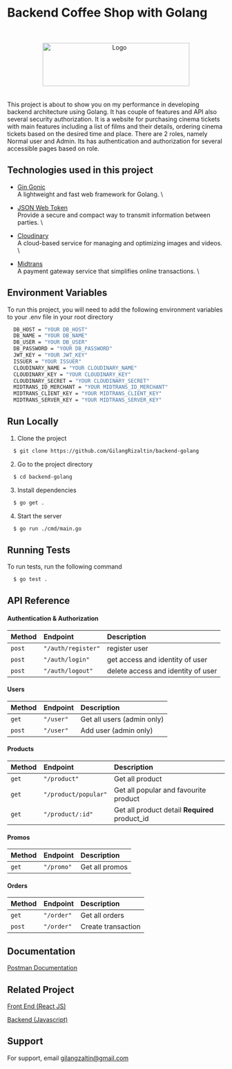 # Backend Coffee Shop with Golang

<br>
<br>
<div align="center">
  <img src="https://res.cloudinary.com/doncmmfaa/image/upload/v1705476586/samples/Frame_13_ksk8wi.png" alt="Logo"  width="340" height="100"/>
</div>
<br>
<br>
This project is about to show you on my performance in developing backend architecture using Golang. It has couple of features and API also several security authorization. It is a website for purchasing cinema tickets with main features including a list of films and their details, ordering cinema tickets based on the desired time and place. There are 2 roles, namely Normal user and Admin. Its has authentication and authorization for several accessible pages based on role.

## Technologies used in this project

- [Gin Gonic](https://pkg.go.dev/github.com/gin-gonic/gin#section-readme) \
  A lightweight and fast web framework for Golang. \

- [JSON Web Token](https://jwt.io/introduction) \
  Provide a secure and compact way to transmit information between parties. \

- [Cloudinary](https://cloudinary.com/documentation) \
  A cloud-based service for managing and optimizing images and videos. \

- [Midtrans](https://docs.midtrans.com/) \
  A payment gateway service that simplifies online transactions. \

## Environment Variables

To run this project, you will need to add the following environment variables to your .env file in your root directory

```bash
  DB_HOST = "YOUR DB_HOST"
  DB_NAME = "YOUR DB_NAME"
  DB_USER = "YOUR DB_USER"
  DB_PASSWORD = "YOUR DB_PASSWORD"
  JWT_KEY = "YOUR JWT_KEY"
  ISSUER = "YOUR ISSUER"
  CLOUDINARY_NAME = "YOUR CLOUDINARY_NAME"
  CLOUDINARY_KEY = "YOUR CLOUDINARY_KEY"
  CLOUDINARY_SECRET = "YOUR CLOUDINARY_SECRET"
  MIDTRANS_ID_MERCHANT = "YOUR MIDTRANS_ID_MERCHANT"
  MIDTRANS_CLIENT_KEY = "YOUR MIDTRANS_CLIENT_KEY"
  MIDTRANS_SERVER_KEY = "YOUR MIDTRANS_SERVER_KEY"
```

## Run Locally

1. Clone the project

```bash
  $ git clone https://github.com/GilangRizaltin/backend-golang
```

2. Go to the project directory

```bash
  $ cd backend-golang
```

3. Install dependencies

```bash
  $ go get .
```

4. Start the server

```bash
  $ go run ./cmd/main.go
```

## Running Tests

To run tests, run the following command

```bash
  $ go test .
```

## API Reference

#### Authentication & Authorization

| Method | Endpoint           | Description                        |
| :----- | :----------------- | :--------------------------------- |
| `post` | `"/auth/register"` | register user                      |
| `post` | `"/auth/login"`    | get access and identity of user    |
| `post` | `"/auth/logout"`   | delete access and identity of user |

#### Users

| Method | Endpoint  | Description                |
| :----- | :-------- | :------------------------- |
| `get`  | `"/user"` | Get all users (admin only) |
| `post` | `"/user"` | Add user (admin only)      |

#### Products

| Method | Endpoint             | Description                                    |
| :----- | :------------------- | :--------------------------------------------- |
| `get`  | `"/product"`         | Get all product                                |
| `get`  | `"/product/popular"` | Get all popular and favourite product          |
| `get`  | `"/product/:id"`     | Get all product detail **Required** product_id |

#### Promos

| Method | Endpoint   | Description    |
| :----- | :--------- | :------------- |
| `get`  | `"/promo"` | Get all promos |

#### Orders

| Method | Endpoint   | Description        |
| :----- | :--------- | :----------------- |
| `get`  | `"/order"` | Get all orders     |
| `post` | `"/order"` | Create transaction |

## Documentation

[Postman Documentation](https://documenter.getpostman.com/view/29696636/2s9YC8vAtB)

## Related Project

[Front End (React JS)](https://github.com/GilangRizaltin/Coffee-Shop-React)

[Backend (Javascript)](https://github.com/GilangRizaltin/CoffeeShop)

## Support

For support, email gilangzaltin@gmail.com

